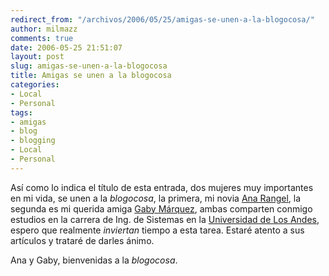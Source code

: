 ```yaml
---
redirect_from: "/archivos/2006/05/25/amigas-se-unen-a-la-blogocosa/"
author: milmazz
comments: true
date: 2006-05-25 21:51:07
layout: post
slug: amigas-se-unen-a-la-blogocosa
title: Amigas se unen a la blogocosa
categories:
- Local
- Personal
tags:
- amigas
- blog
- blogging
- Local
- Personal
---
```


Así como lo indica el título de esta entrada, dos mujeres muy importantes en mi vida, se unen a la _blogocosa_, la primera, mi novia [Ana Rangel](http://an1ta.wordpress.com/), la segunda es mi querida amiga [Gaby Márquez](http://gabym.wordpress.com/), ambas comparten conmigo estudios en la carrera de Ing. de Sistemas en la [Universidad de Los Andes](http://www.ula.ve), espero que realmente _inviertan_ tiempo a esta tarea. Estaré atento a sus artículos y trataré de darles ánimo.

Ana y Gaby, bienvenidas a la _blogocosa_.
